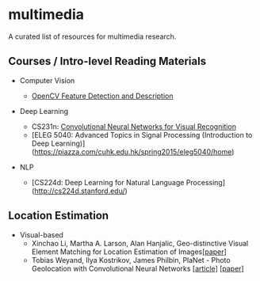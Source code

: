 # multimedia

A curated list of resources for multimedia research. 

## Courses / Intro-level Reading Materials

* Computer Vision
  * [OpenCV Feature Detection and Description](http://docs.opencv.org/3.1.0/db/d27/tutorial_py_table_of_contents_feature2d.html)


* Deep Learning
  * CS231n: [Convolutional Neural Networks for Visual Recognition](http://cs231n.github.io/)
  * [ELEG 5040: Advanced Topics in Signal Processing (Introduction to Deep Learning)] (https://piazza.com/cuhk.edu.hk/spring2015/eleg5040/home)
 
* NLP
  * [CS224d: Deep Learning for Natural Language Processing] (http://cs224d.stanford.edu/)
  
## Location Estimation
* Visual-based
  * Xinchao Li, Martha A. Larson, Alan Hanjalic, Geo-distinctive Visual Element Matching for Location Estimation of Images[[paper]](http://arxiv.org/abs/1601.07884)
  * Tobias Weyand, Ilya Kostrikov, James Philbin, PlaNet - Photo Geolocation with Convolutional Neural Networks [[article]](https://www.technologyreview.com/s/600889/google-unveils-neural-network-with-superhuman-ability-to-determine-the-location-of-almost/) [[paper]](http://arxiv.org/abs/1602.05314)
